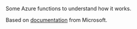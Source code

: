 Some Azure functions to understand how it works.

Based on [documentation](https://docs.microsoft.com/en-us/azure/azure-functions/functions-reference#folder-structure) from Microsoft.

